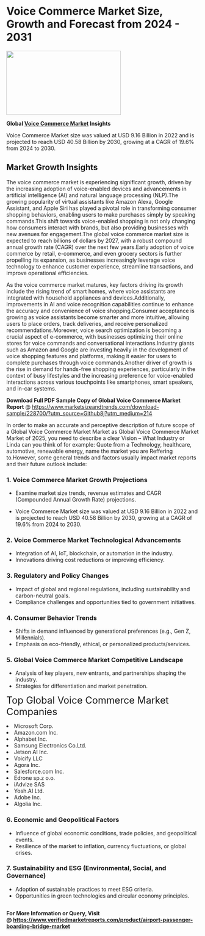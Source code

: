 <H1>Voice Commerce Market Size, Growth and Forecast from 2024 - 2031</H1><img class="aligncenter size-medium wp-image-584254" src="https://thirdeyenews.in/wp-content/uploads/2024/09/Global-Market-Research-300x168.jpeg" alt="" width="300" height="168" /><p><strong>Global&nbsp;<a href="https://www.marketsizeandtrends.com/download-sample/228700/?utm_source=Github8j?utm_medium=214">Voice Commerce Market</a> Insights</strong></p><p>Voice Commerce Market size was valued at USD 9.16 Billion in 2022 and is projected to reach USD 40.58 Billion by 2030, growing at a CAGR of 19.6% from 2024 to 2030.</p><p><h2>Market Growth Insights</h2> <p>The voice commerce market is experiencing significant growth, driven by the increasing adoption of voice-enabled devices and advancements in artificial intelligence (AI) and natural language processing (NLP).The growing popularity of virtual assistants like Amazon Alexa, Google Assistant, and Apple Siri has played a pivotal role in transforming consumer shopping behaviors, enabling users to make purchases simply by speaking commands.This shift towards voice-enabled shopping is not only changing how consumers interact with brands, but also providing businesses with new avenues for engagement.The global voice commerce market size is expected to reach billions of dollars by 2027, with a robust compound annual growth rate (CAGR) over the next few years.Early adoption of voice commerce by retail, e-commerce, and even grocery sectors is further propelling its expansion, as businesses increasingly leverage voice technology to enhance customer experience, streamline transactions, and improve operational efficiencies.</p> <p>As the voice commerce market matures, key factors driving its growth include the rising trend of smart homes, where voice assistants are integrated with household appliances and devices.Additionally, improvements in AI and voice recognition capabilities continue to enhance the accuracy and convenience of voice shopping.Consumer acceptance is growing as voice assistants become smarter and more intuitive, allowing users to place orders, track deliveries, and receive personalized recommendations.Moreover, voice search optimization is becoming a crucial aspect of e-commerce, with businesses optimizing their online stores for voice commands and conversational interactions.Industry giants such as Amazon and Google are investing heavily in the development of voice shopping features and platforms, making it easier for users to complete purchases through voice commands.Another driver of growth is the rise in demand for hands-free shopping experiences, particularly in the context of busy lifestyles and the increasing preference for voice-enabled interactions across various touchpoints like smartphones, smart speakers, and in-car systems.</p> <p><span class=""><strong>Download Full PDF Sample Copy of Global Voice Commerce Market Report</strong> @ <a href="https://www.marketsizeandtrends.com/download-sample/228700/?utm_source=Github8j?utm_medium=214" target="_blank">https://www.marketsizeandtrends.com/download-sample/228700/?utm_source=Github8j?utm_medium=214</a></span></p><p>In order to make an accurate and perceptive description of future scope of a Global&nbsp;Voice Commerce Market Market as Global&nbsp;Voice Commerce Market Market of 2025, you need to describe a clear Vision &ndash; What Industry or Linda can you think of for example: Quote from a Technology, healthcare, automotive, renewable energy, name the market you are Reffering to.However, some general trends and factors usually impact market reports and their future outlook include:</p><h3>1.&nbsp;<strong>Voice Commerce Market Growth Projections</strong></h3><ul><li>Examine market size trends, revenue estimates and CAGR (Compounded Annual Growth Rate) projections.</li><li><p>Voice Commerce Market size was valued at USD 9.16 Billion in 2022 and is projected to reach USD 40.58 Billion by 2030, growing at a CAGR of 19.6% from 2024 to 2030.</p></li></ul><h3>2.&nbsp;<strong>Voice Commerce Market Technological Advancements</strong></h3><ul><li>Integration of AI, IoT, blockchain, or automation in the industry.</li><li>Innovations driving cost reductions or improving efficiency.</li></ul><h3>3.&nbsp;<strong>Regulatory and Policy Changes</strong></h3><ul><li>Impact of global and regional regulations, including sustainability and carbon-neutral goals.</li><li>Compliance challenges and opportunities tied to government initiatives.</li></ul><h3>4.&nbsp;<strong>Consumer Behavior Trends</strong></h3><ul><li>Shifts in demand influenced by generational preferences (e.g., Gen Z, Millennials).</li><li>Emphasis on eco-friendly, ethical, or personalized products/services.</li></ul><h3>5.&nbsp;<strong>Global Voice Commerce Market Competitive Landscape</strong></h3><ul><li>Analysis of key players, new entrants, and partnerships shaping the industry.</li><li>Strategies for differentiation and market penetration.</li></ul><p data-pm-slice="1 1 []"><span style="color: inherit; font-family: inherit; font-size: 25px;">Top Global Voice Commerce Market Companies</span></p><div class="" data-test-id=""><p><li>Microsoft Corp.</li><li> Amazon.com Inc.</li><li> Alphabet Inc.</li><li> Samsung Electronics Co.Ltd.</li><li> Jetson AI Inc.</li><li> Voicify LLC</li><li> Agora Inc.</li><li> Salesforce.com Inc.</li><li> Edrone sp.z o.o.</li><li> iAdvize SAS</li><li> Yosh.AI Ltd.</li><li> Adobe Inc.</li><li> Algolia Inc.</li></p></div><h3>6.&nbsp;<strong>Economic and Geopolitical Factors</strong></h3><ul><li>Influence of global economic conditions, trade policies, and geopolitical events.</li><li>Resilience of the market to inflation, currency fluctuations, or global crises.</li></ul><h3>7.&nbsp;<strong>Sustainability and ESG (Environmental, Social, and Governance)</strong></h3><ul><li>Adoption of sustainable practices to meet ESG criteria.</li><li>Opportunities in green technologies and circular economy principles.</li></ul><h2><strong style="font-size: 14px;">For More Information or Query, Visit @&nbsp;</strong><a style="background-color: #ffffff; font-size: 14px;" href="https://www.marketsizeandtrends.com/report/voice-commerce-market/" target="_blank">https://www.verifiedmarketreports.com/product/airport-passenger-boarding-bridge-market</a></h2>